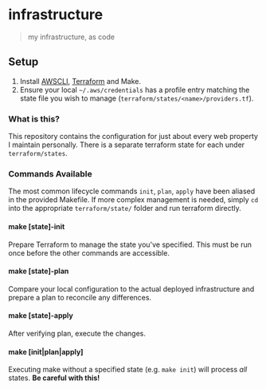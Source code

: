 # infrastructure
> my infrastructure, as code

## Setup
1. Install [AWSCLI], [Terraform] and Make.
2. Ensure your local `~/.aws/credentials` has a profile entry matching the
   state file you wish to manage (`terraform/states/<name>/providers.tf`).

### What is this?
This repository contains the configuration for just about every web property
I maintain personally. There is a separate terraform state for each under `terraform/states`.

### Commands Available
The most common lifecycle commands `init`, `plan`, `apply` have been aliased in
the provided Makefile. If more complex management is needed, simply `cd` into
the appropriate `terraform/state/` folder and run terraform directly.

#### make [state]-init
Prepare Terraform to manage the state you've specified. This must be run once
before the other commands are accessible.

#### make [state]-plan
Compare your local configuration to the actual deployed infrastructure and
prepare a plan to reconcile any differences.

#### make [state]-apply
After verifying plan, execute the changes.

#### make [init|plan|apply]
Executing make without a specified state (e.g. `make init`) will process *all*
states. **Be careful with this!**

[AWSCLI]: http://docs.aws.amazon.com/cli/latest/userguide/installing.html
[Terraform]: https://www.terraform.io/downloads.html
